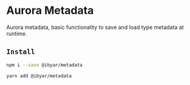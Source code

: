 # Aurora Metadata

Aurora metadata, basic functionality to save and load type metadata at runtime.

## `Install`

``` bash
npm i --save @ibyar/metadata
```

``` bash
yarn add @ibyar/metadata
```
